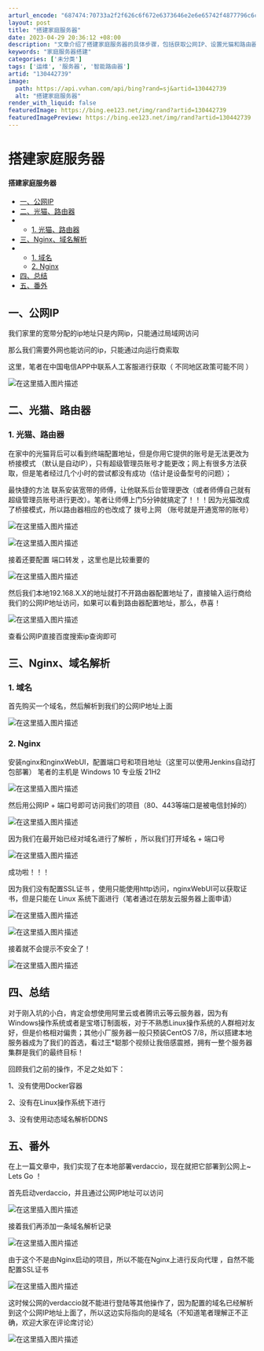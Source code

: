 ```yaml
---
arturl_encode: "687474:70733a2f2f626c6f672e6373646e2e6e65742f4877796c6c2f:61727469636c652f64657461696c732f313330343432373339"
layout: post
title: "搭建家庭服务器"
date: 2023-04-29 20:36:12 +08:00
description: "文章介绍了搭建家庭服务器的具体步骤，包括获取公网IP、设置光猫和路由器、文章指出在家庭服务器搭建过程"
keywords: "家庭服务器搭建"
categories: ['未分类']
tags: ['运维', '服务器', '智能路由器']
artid: "130442739"
image:
  path: https://api.vvhan.com/api/bing?rand=sj&artid=130442739
  alt: "搭建家庭服务器"
render_with_liquid: false
featuredImage: https://bing.ee123.net/img/rand?artid=130442739
featuredImagePreview: https://bing.ee123.net/img/rand?artid=130442739
---
```


# 搭建家庭服务器

#### 搭建家庭服务器

* [一、公网IP](#IP_1)
* [二、光猫、路由器](#_10)
* + [1. 光猫、路由器](#1__11)
* [三、Nginx、域名解析](#Nginx_24)
* + [1. 域名](#1___25)
  + [2. Nginx](#2__Nginx_29)
* [四、总结](#_54)
* [五、番外](#_63)

## 一、公网IP

我们家里的宽带分配的ip地址只是内网ip，只能通过局域网访问

那么我们需要外网也能访问的ip，只能通过向运行商索取

这里，笔者在中国电信APP中联系人工客服进行获取（
不同地区政策可能不同
）

![在这里插入图片描述](https://i-blog.csdnimg.cn/blog_migrate/46f3d9deb06dc735e5b8d702d3a5b905.png)

## 二、光猫、路由器

### 1. 光猫、路由器

在家中的光猫背后可以看到终端配置地址，但是你用它提供的账号是无法更改为
桥接模式
（默认是自动IP），只有超级管理员账号才能更改；网上有很多方法获取，但是笔者经过几个小时的尝试都没有成功（估计是设备型号的问题）；
  

最快捷的方法
联系安装宽带的师傅，让他联系后台管理更改（或者师傅自己就有超级管理员账号进行更改）。笔者让师傅上门5分钟就搞定了！！！因为光猫改成了桥接模式，所以路由器相应的也改成了
拨号上网
（账号就是开通宽带的账号）
  
![在这里插入图片描述](https://i-blog.csdnimg.cn/blog_migrate/08031fe1c18716582afb651e93dbc0ed.png)
  
![在这里插入图片描述](https://i-blog.csdnimg.cn/blog_migrate/1fbc52ce5d724db40f412c05e82884c8.png)

接着还要配置
端口转发
，这里也是比较重要的

![在这里插入图片描述](https://i-blog.csdnimg.cn/blog_migrate/9322b7ec1e4f4ec86c4e5adf21743949.png)
  
然后我们本地192.168.X.X的地址就打不开路由器配置地址了，直接输入运行商给我们的公网IP地址访问，如果可以看到路由器配置地址，那么，恭喜！
  
![在这里插入图片描述](https://i-blog.csdnimg.cn/blog_migrate/f500104ee469c7bf7cdc360b362fdbd8.png)
  

查看公网IP直接百度搜索ip查询即可

## 三、Nginx、域名解析

### 1. 域名

首先购买一个域名，然后解析到我们的公网IP地址上面

![在这里插入图片描述](https://i-blog.csdnimg.cn/blog_migrate/675281cd653ed649e0687cff8eb014ca.png)

### 2. Nginx

安装nginx和nginxWebUI，配置端口号和项目地址（这里可以使用Jenkins自动打包部署）
笔者的主机是 Windows 10 专业版 21H2

![在这里插入图片描述](https://i-blog.csdnimg.cn/blog_migrate/947246a30ae6c56ac2182d45747a7e8c.png)

然后用公网IP + 端口号即可访问我们的项目（80、443等端口是被电信封掉的）

![在这里插入图片描述](https://i-blog.csdnimg.cn/blog_migrate/21272b2547b178186bb0fb1e16ed55d5.png)

因为我们在最开始已经对域名进行了解析
，所以我们打开域名 + 端口号
  
![在这里插入图片描述](https://i-blog.csdnimg.cn/blog_migrate/b660ec8e8cee803e417b9e8c4dd9de63.png)

成功啦！！！

因为我们没有配置SSL证书
，使用只能使用http访问，nginxWebUI可以获取证书，但是只能在
Linux
系统下面进行（笔者通过在朋友云服务器上面申请）

![在这里插入图片描述](https://i-blog.csdnimg.cn/blog_migrate/e4f603258499cab6145f172836b4698a.png)

![在这里插入图片描述](https://i-blog.csdnimg.cn/blog_migrate/95b6aeeee0c1bd7022f8b68ee1f648a3.png)
  
接着就不会提示不安全了！

![在这里插入图片描述](https://i-blog.csdnimg.cn/blog_migrate/9db609afc62e04fab83bd98cd7869b52.png)

## 四、总结

对于刚入坑的小白，肯定会想使用阿里云或者腾讯云等云服务器，因为有Windows操作系统或者是宝塔订制面板，对于不熟悉Linux操作系统的人群相对友好，但是价格相对偏贵；其他小厂服务器一般只预装CentOS 7/8，所以搭建本地服务器成为了我们的首选，看过王\*聪那个视频让我倍感震撼，拥有一整个服务器集群是我们的最终目标！

回顾我们之前的操作，不足之处如下：
  
1、没有使用Docker容器
  
2、没有在Linux操作系统下进行
  
3、没有使用动态域名解析DDNS

## 五、番外

在上一篇文章中，我们实现了在本地部署verdaccio，现在就把它部署到公网上~ Lets Go ！

首先启动verdaccio，并且通过公网IP地址可以访问
  
![在这里插入图片描述](https://i-blog.csdnimg.cn/blog_migrate/68c0093edf4dc6c4a85471e5f4716036.png)

接着我们再添加一条域名解析记录

![在这里插入图片描述](https://i-blog.csdnimg.cn/blog_migrate/b1ce39f11c1a3866e6e5cdeb6e25b3b8.png)

由于这个不是由Nginx启动的项目，所以不能在Nginx上进行反向代理 ，自然不能配置SSL证书

![在这里插入图片描述](https://i-blog.csdnimg.cn/blog_migrate/b45c8870dc33755cbe09efe244d93a18.png)
  
这时候公网的verdaccio就不能进行登陆等其他操作了，因为配置的域名已经解析到这个公网IP地址上面了，所以这边实际指向的是域名（不知道笔者理解正不正确，欢迎大家在评论席讨论）
  
![在这里插入图片描述](https://i-blog.csdnimg.cn/blog_migrate/4a86023aec636bfa84ffa63db285a78d.png)